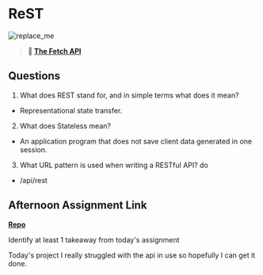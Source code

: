 # ReST

![replace_me](https://codeworks.blob.core.windows.net/public/assets/img/illustrations/placeholder.svg)

> **📖 [The Fetch API](https://codeworksacademy.com/fs-student-guide/resources/wk4/04-Fetch)**

## Questions

1. What does REST stand for, and in simple terms what does it mean?

 - Representational state transfer.

2. What does Stateless mean?

- An application program that does not save client data generated in one session.

3. What URL pattern is used when writing a RESTful API?
do

- /api/rest

## Afternoon Assignment Link

**[Repo](https://github.com/JonahWood/Gifted)**

Identify at least 1 takeaway from today's assignment

Today's project I really struggled with the api in use so hopefully I can get it done.